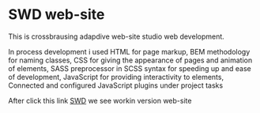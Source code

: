 # SWD web-site

This is crossbrausing adapdive web-site studio web development.

In process development i used HTML for page markup, BEM methodology for naming
classes, CSS for giving the appearance of pages and
animation of elements, SASS preprocessor in SCSS
syntax for speeding up and ease of development,
JavaScript for providing interactivity to elements,
Connected and configured JavaScript plugins under project tasks

After click this link <a href="https://shalind0r.github.io/swd/index.html" target="_blank">SWD</a> we see workin version web-site


                                                                                                                                  

